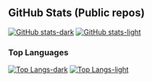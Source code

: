## GitHub Stats (Public repos)

[![GitHub stats-dark](https://github-readme-stats.vercel.app/api?username=mezzode&show_icons=true&hide=stars&include_all_commits=true&show_icons=true&theme=github_dark&hide_title=true#gh-dark-mode-only)](/#gh-dark-mode-only)
[![GitHub stats-light](https://github-readme-stats.vercel.app/api?username=mezzode&show_icons=true&hide=stars&include_all_commits=true&show_icons=true&theme=light&hide_title=true#gh-light-mode-only)](/#gh-light-mode-only)
### Top Languages

[![Top Langs-dark](https://github-readme-stats.vercel.app/api/top-langs/?username=mezzode&exclude_repo=StreamBase&theme=github_dark&hide_title=true)](/#gh-dark-mode-only)
[![Top Langs-light](https://github-readme-stats.vercel.app/api/top-langs/?username=mezzode&exclude_repo=StreamBase&theme=default&hide_title=true#gh-light-mode-only)](/#gh-light-mode-only)

<!--
**mezzode/mezzode** is a ✨ _special_ ✨ repository because its `README.md` (this file) appears on your GitHub profile.

Here are some ideas to get you started:

- 🔭 I’m currently working on ...
- 🌱 I’m currently learning ...
- 👯 I’m looking to collaborate on ...
- 🤔 I’m looking for help with ...
- 💬 Ask me about ...
- 📫 How to reach me: ...
- 😄 Pronouns: ...
- ⚡ Fun fact: ...
-->

